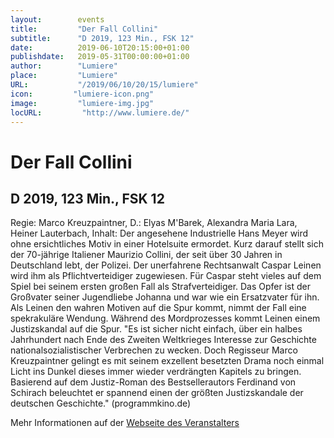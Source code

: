 ```yaml
---
layout:        events
title:         "Der Fall Collini"
subtitle:      "D 2019, 123 Min., FSK 12"
date:          2019-06-10T20:15:00+01:00
publishdate:   2019-05-31T00:00:00+01:00
author:        "Lumiere"
place:         "Lumiere"
URL:           "/2019/06/10/20/15/lumiere"
icon:         "lumiere-icon.png"
image:         "lumiere-img.jpg"
locURL:         "http://www.lumiere.de/"
---
```


Der Fall Collini
===========

D 2019, 123 Min., FSK 12
-----------

Regie: Marco Kreuzpaintner, D.: Elyas M'Barek, Alexandra Maria Lara, Heiner Lauterbach, Inhalt: Der angesehene Industrielle Hans Meyer wird ohne ersichtliches Motiv in einer Hotelsuite ermordet. Kurz darauf stellt sich der 70-jährige Italiener Maurizio Collini, der seit über 30 Jahren in Deutschland lebt, der Polizei. Der unerfahrene Rechtsanwalt Caspar Leinen wird ihm als Pflichtverteidiger zugewiesen. Für Caspar steht vieles auf dem Spiel bei seinem ersten großen Fall als Strafverteidiger. Das Opfer ist der Großvater seiner Jugendliebe Johanna und war wie ein Ersatzvater für ihn. Als Leinen den wahren Motiven auf die Spur kommt, nimmt der Fall eine spekrakuläre Wendung. Während  des Mordprozesses kommt Leinen einem Justizskandal auf die Spur. "Es ist sicher nicht einfach, über ein halbes Jahrhundert nach Ende des Zweiten Weltkrieges Interesse zur Geschichte nationalsozialistischer Verbrechen zu wecken. Doch Regisseur Marco Kreuzpaintner gelingt es mit seinem exzellent besetzten Drama noch einmal Licht ins Dunkel dieses immer wieder verdrängten Kapitels zu bringen. Basierend auf dem Justiz-Roman des Bestsellerautors Ferdinand von Schirach beleuchtet er spannend einen der größten Justizskandale der deutschen Geschichte." (programmkino.de)

Mehr Informationen auf der [Webseite des Veranstalters](http://www.lumiere.de/19/06/collini.htm)
